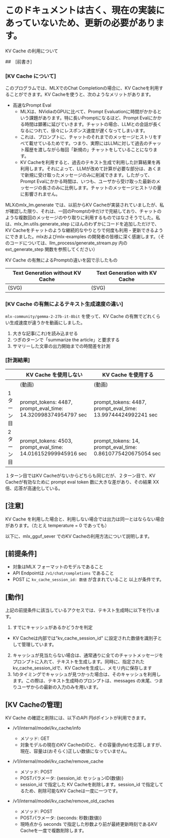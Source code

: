 # このドキュメントは古く、現在の実装にあっていないため、更新の必要があります。 

KV Cache の利用について

##　[前書き]

### [KV Cache について]
このプログラムでは、MLXでのChat Completionの場合に、KV Cacheを利用することができます。KV Cacheを使うと、次のようなメリットがあります。

* 高速なPrompt Eval
  + MLXは、NVidiaのGPUに比べて、Prompt Evaluationに時間がかかるという課題があります。特に長いPromptになるほど、Prompt Evalにかかる時間は顕著に延びていきます。チャットの場合、LLMとの会話が長くなるにつれて、徐々にレスポンス速度が遅くなってしまいます。
  + これは、プロンプトに、チャットのそれまでのメッセージヒストリをすべて載せているためです。つまり、実際にはLLMに対して過去のチャット履歴を渡しながら毎回「新規の」チャットをしていることになります。
  + KV Cacheを利用すると、過去のテキスト生成で利用した計算結果を再利用します。それによって、LLMが改めて計算が必要な部分は、あくまで新規に受け取ったメッセージのみに削減できます。したがって、Prompt Evalにかかる時間は、いつも、ユーザから受け取った最新のメッセージの長さのみに比例します。チャットのメッセージヒストリの量に影響されません。

MLXのmlx_lm.generate では、以前からKV Cacheが実装されていましたが、私が確認した限り、それは、一回のPromptの中だけで完結しており、チャットのような複数回のメッセージのやり取りに利用するものではなさそうでした。私は、mlx_lm.utils.generate_step にほんのわずかにコードを追加しただけで、KV Cacheをチャットのような継続的なやりとりで何度も利用・更新できるようにできました。mlxおよびmlx-examples の開発者の皆様に深く感謝します。（そのコードについては、llm_process/generate_stream.py 内のext_generate_step 関数を参照してください）

KV Cache の有無によるPromptの違いを図で示したもの

| Text Generation without KV Cache | Text Generation with KV Cache |
----|----
| (SVG) | (SVG)| 


### [KV Cache の有無によるテキスト生成速度の違い]
`mlx-community/gemma-2-27b-it-8bit` を使って、KV Cache の有無でどれくらい生成速度が違うかを動画にしました。
1. 大きな記事(これ)を読み込ませる
2. つぎのターンで「summarize the article」と要求する
3. サマリーした文章の出力開始までの時間差を計測


### [計測結果]
| | KV Cache を使用しない | KV Cache を使用する |
----|----|----
| | (動画) | (動画) |
|1ターン目| prompt_tokens: 4487, prompt_eval_time: 14.320998374954797 sec | prompt_tokens: 4487, prompt_eval_time: 13.99744424992241 sec |
|2ターン目| prompt_tokens: 4503, prompt_eval_time: 14.016152999945916 sec | prompt_tokens: 14, prompt_eval_time: 0.8610775420675054 sec |

１ターン目ではKV Cacheがないからどちらも同じだが、２ターン目で、KV Cacheが有効なために prompt eval token 数に大きな差があり、その結果 XX 倍、応答が高速化している。

## [注意]
KV Cache を利用した場合と、利用しない場合では出力は同一とはならない場合があります。（たとえ temperature = 0 であっても）



以下に、mlx_gguf_sever でのKV Cacheの利用方法について説明します。

## [前提条件]
* 対象はMLX フォーマットのモデルであること
* API Endpointは `/v1/chat/completions` であること
* POST に `kv_cache_session_id: 数値` が含まれていること
以上が条件です。

## [動作]
上記の前提条件に該当しているアクセスでは、テキスト生成時に以下を行います。
1.  すでにキャッシュがあるかどうかを判定
  + KV Cacheは内部では"kv_cache_session_id" に設定された数値を識別子として管理しています。
2. キャッシュが見当たらない場合は、通常通りに全てのチャットメッセージをプロンプトに入れて、テキストを生成します。同時に、指定されたkv_cache_session_idで、KV Cacheを生成し、メモリ内に保存します
3. 1のタイミングでキャッシュが見つかった場合は、そのキャッシュを利用します。この際は、テキスト生成時のプロンプトは、messages の末尾、つまりユーザからの最新の入力のみを用います。

## [KV Cacheの管理]
KV Cache の確認と削除には、以下のAPI 円dポイントが利用できます。

* /v1/internal/model/kv_cache/info
  + メソッド: GET
  + 対象モデルの現在のKV CacheのIDと、その容量(Byte)を応答しますが、現在、容量は(おそらく)正しい数値になっていません。

* /v1/internal/model/kv_cache/remove_cache
  + メソッド: POST
  + POSTパラメータ: {session_id: セッションID(数値)}
  + session_id で指定した KV Cacheを削除します。session_id で指定してるため、削除可能なKV Cacheは一度に一つです。

* /v1/internal/model/kv_cache/remove_old_caches
  + メソッド: POST
  + POSTパラメータ: {seconds: 秒数(数値)}
  + 現時点から seconds で指定した秒数より前が最終更新時刻であるKV Cacheを一度で複数削除します。


